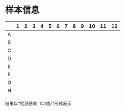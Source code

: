 # 样本信息


|   | 1 | 2 | 3 | 4 | 5 | 6 | 7 | 8 | 9 | 10 | 11 | 12 |
|---|---|---|---|---|---|---|---|---|---|----|----|----|
| A |   |   |   |   |   |   |   |   |   |    |    |    |
| B |   |   |   |   |   |   |   |   |   |    |    |    |
| C |   |   |   |   |   |   |   |   |   |    |    |    |
| D |   |   |   |   |   |   |   |   |   |    |    |    |
| E |   |   |   |   |   |   |   |   |   |    |    |    |
| F |   |   |   |   |   |   |   |   |   |    |    |    |
| G |   |   |   |   |   |   |   |   |   |    |    |    |
| H |   |   |   |   |   |   |   |   |   |    |    |    |

结果以“检测结果（Ct值）”形式表示